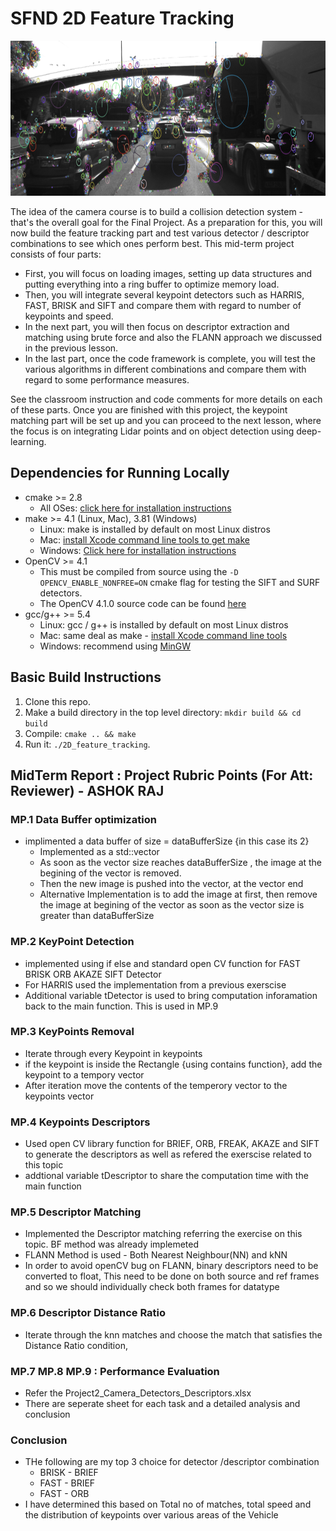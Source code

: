 # SFND 2D Feature Tracking

<img src="images/keypoints.png" width="820" height="248" />

The idea of the camera course is to build a collision detection system - that's the overall goal for the Final Project. As a preparation for this, you will now build the feature tracking part and test various detector / descriptor combinations to see which ones perform best. This mid-term project consists of four parts:

* First, you will focus on loading images, setting up data structures and putting everything into a ring buffer to optimize memory load. 
* Then, you will integrate several keypoint detectors such as HARRIS, FAST, BRISK and SIFT and compare them with regard to number of keypoints and speed. 
* In the next part, you will then focus on descriptor extraction and matching using brute force and also the FLANN approach we discussed in the previous lesson. 
* In the last part, once the code framework is complete, you will test the various algorithms in different combinations and compare them with regard to some performance measures. 

See the classroom instruction and code comments for more details on each of these parts. Once you are finished with this project, the keypoint matching part will be set up and you can proceed to the next lesson, where the focus is on integrating Lidar points and on object detection using deep-learning. 

## Dependencies for Running Locally
* cmake >= 2.8
  * All OSes: [click here for installation instructions](https://cmake.org/install/)
* make >= 4.1 (Linux, Mac), 3.81 (Windows)
  * Linux: make is installed by default on most Linux distros
  * Mac: [install Xcode command line tools to get make](https://developer.apple.com/xcode/features/)
  * Windows: [Click here for installation instructions](http://gnuwin32.sourceforge.net/packages/make.htm)
* OpenCV >= 4.1
  * This must be compiled from source using the `-D OPENCV_ENABLE_NONFREE=ON` cmake flag for testing the SIFT and SURF detectors.
  * The OpenCV 4.1.0 source code can be found [here](https://github.com/opencv/opencv/tree/4.1.0)
* gcc/g++ >= 5.4
  * Linux: gcc / g++ is installed by default on most Linux distros
  * Mac: same deal as make - [install Xcode command line tools](https://developer.apple.com/xcode/features/)
  * Windows: recommend using [MinGW](http://www.mingw.org/)

## Basic Build Instructions

1. Clone this repo.
2. Make a build directory in the top level directory: `mkdir build && cd build`
3. Compile: `cmake .. && make`
4. Run it: `./2D_feature_tracking`.

## MidTerm Report : Project Rubric Points (For Att: Reviewer) - ASHOK RAJ

### MP.1 Data Buffer optimization
* implimented a data buffer of size = dataBufferSize {in this case its 2}
  * Implemented as a std::vector
  * As soon as the vector size reaches dataBufferSize , the image at the begining of the vector is removed. 
  * Then the new image is pushed into the vector, at the vector end
  * Alternative Implementation is to add the image at first, then remove the image at begining of the vector as soon as the vector size is  greater than dataBufferSize

### MP.2 KeyPoint Detection
* implemented using if else and standard open CV function for FAST BRISK ORB AKAZE SIFT Detector
* For HARRIS used the implementation from a previous exerscise
* Additional variable tDetector is used to bring computation inforamation back to the main function. This is used in MP.9

### MP.3 KeyPoints Removal
* Iterate through every Keypoint in keypoints
* if the keypoint is inside the Rectangle {using contains function}, add the keypoint to a tempory vector
* After iteration move the contents of the temperory vector to the keypoints vector

### MP.4 Keypoints Descriptors
* Used open CV library function  for BRIEF, ORB, FREAK, AKAZE and SIFT to generate the descriptors as well as refered the exerscise related to this topic
* addtional variable tDescriptor to share the computation time with the main function

### MP.5 Descriptor Matching
* Implemented the Descriptor matching referring the exercise on this topic. BF method was already implemeted
* FLANN Method is used - Both Nearest Neighbour(NN) and kNN
* In order to avoid openCV bug on FLANN, binary descriptors need to be converted to float, This need to be done on both source and ref frames and so we should individually check both frames for datatype

### MP.6 Descriptor Distance Ratio
* Iterate through the knn matches and choose the match that satisfies the Distance Ratio condition,


### MP.7 MP.8 MP.9 : Performance Evaluation
* Refer the Project2_Camera_Detectors_Descriptors.xlsx
* There are seperate sheet for each task and a detailed analysis and conclusion


### Conclusion
* THe following are my top 3 choice for detector /descriptor combination
  * BRISK - BRIEF
  * FAST - BRIEF
  * FAST - ORB
* I have determined this based on Total no of matches, total speed and the distribution of keypoints over various areas of the Vehicle